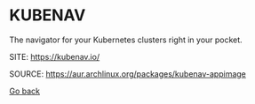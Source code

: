 # KUBENAV

 The navigator for your Kubernetes clusters right in your pocket.

 SITE: https://kubenav.io/

 SOURCE: https://aur.archlinux.org/packages/kubenav-appimage

 [Go back](https://portable-linux-apps.github.io/apps.html)
